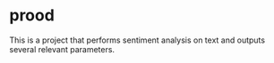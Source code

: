 # prood
This is a project that performs sentiment analysis on text and outputs several relevant parameters.
